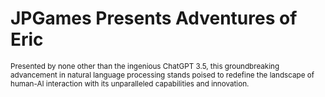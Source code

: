 # JPGames Presents Adventures of Eric

<sub>
Presented by none other than the ingenious ChatGPT 3.5, this groundbreaking advancement in natural language processing stands poised to redefine the landscape of human-AI interaction with its unparalleled capabilities and innovation.</sub>
